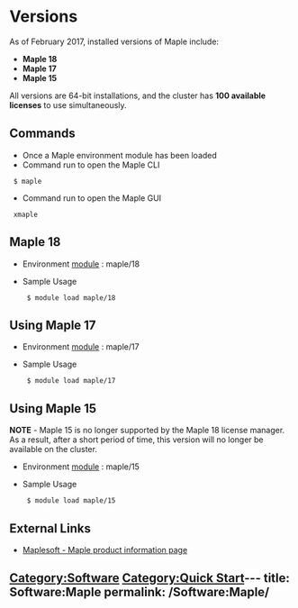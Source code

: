 # Versions

As of February 2017, installed versions of Maple include:

  - **Maple 18**
  - **Maple 17**
  - **Maple 15**

All versions are 64-bit installations, and the cluster has **100
available licenses** to use simultaneously.

## Commands

  - Once a Maple environment module has been loaded
  - Command run to open the Maple CLI

<!-- end list -->

```
 $ maple
```

  - Command run to open the Maple GUI

<!-- end list -->

```
 xmaple
```

## Maple 18

  - Environment
    [module](Quick_Start_Guide:Environment_Modules "wikilink") :
    maple/18

<!-- end list -->

  - Sample Usage

    ```
     $ module load maple/18
    ```

## Using Maple 17

  - Environment
    [module](Quick_Start_Guide:Environment_Modules "wikilink") :
    maple/17

<!-- end list -->

  - Sample Usage

    ```
     $ module load maple/17
    ```

## Using Maple 15

**NOTE** - Maple 15 is no longer supported by the Maple 18 license
manager. As a result, after a short period of time, this version will no
longer be available on the cluster.

  - Environment
    [module](Quick_Start_Guide:Environment_Modules "wikilink") :
    maple/15

<!-- end list -->

  - Sample Usage

    ```
     $ module load maple/15
    ```

## External Links

  - [Maplesoft - Maple product information
    page](http://maplesoft.com/products/Maple/index.aspx)

[Category:Software](Category:Software "wikilink") [Category:Quick
Start](Category:Quick_Start "wikilink")---
title: Software:Maple
permalink: /Software:Maple/
---

